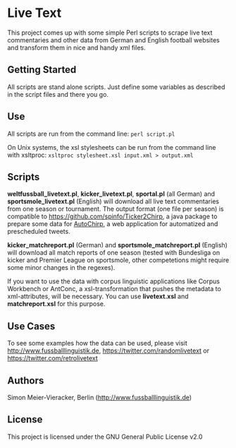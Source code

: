 # Live Text

This project comes up with some simple Perl scripts to scrape live text commentaries and other data from German and English football websites and transform them in nice and handy xml files.

## Getting Started

All scripts are stand alone scripts. Just define some variables as described in the script files and there you go.

## Use

All scripts are run from the command line: 
```perl script.pl```

On Unix systems, the xsl stylesheets can be run from the command line with xsltproc:
```xsltproc stylesheet.xsl input.xml > output.xml```

## Scripts

**weltfussball_livetext.pl**, **kicker_livetext.pl**, **sportal.pl** (all German) and **sportsmole_livetext.pl** (English) will download all live text commentaries from one season or tournament.
The output format (one file per season) is compatible to https://github.com/spinfo/Ticker2Chirp, a java package to prepare some data for [AutoChirp](https://autochirp.spinfo.uni-koeln.de/home), a web application for automatized and prescheduled tweets.

**kicker_matchreport.pl** (German) and **sportsmole_matchreport.pl** (English) will download all match reports of one season (tested with Bundesliga on kicker and Premier League on sportsmole, other competetions might require some minor changes in the regexes).

If you want to use the data with corpus linguistic applications like Corpus Workbench or AntConc, a xsl-transformation that pushes the metadata to xml-attributes, will be necessary. You can use **livetext.xsl** and **matchreport.xsl** for this purpose. 

## Use Cases

To see some examples how the data can be used, please visit http://www.fussballlinguistik.de, https://twitter.com/randomlivetext or https://twitter.com/retrolivetext

## Authors

Simon Meier-Vieracker, Berlin (http://www.fussballlinguistik.de)

## License

This project is licensed under the GNU General Public License v2.0
